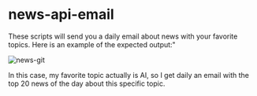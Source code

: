 # news-api-email
These scripts will send you a daily email about news with your favorite topics. Here is an example of the expected output:"

![news-git](https://github.com/Mburg03/news-api-email/assets/90336061/881f83ab-973b-4008-8c2a-244b977cf9d2)

In this case, my favorite topic actually is AI, so I get daily an email with the top 20 news of the day about this specific topic. 
